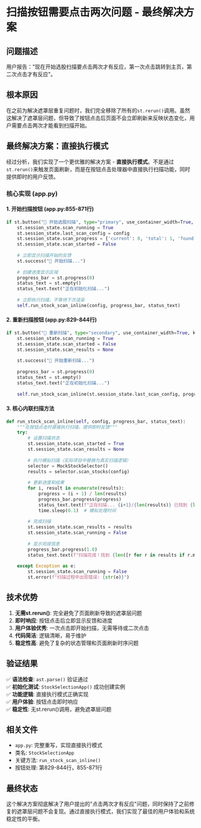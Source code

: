 # 扫描按钮需要点击两次问题 - 最终解决方案

## 问题描述
用户报告："现在开始选股扫描要点击两次才有反应，第一次点击跳转到主页，第二次点击才有反应"。

## 根本原因
在之前为解决遮罩层重复问题时，我们完全移除了所有的`st.rerun()`调用。虽然这解决了遮罩层问题，但导致了按钮点击后页面不会立即刷新来反映状态变化，用户需要点击两次才能看到扫描开始。

## 最终解决方案：直接执行模式
经过分析，我们实现了一个更优雅的解决方案 - **直接执行模式**。不是通过`st.rerun()`来触发页面刷新，而是在按钮点击处理器中直接执行扫描功能，同时提供即时的用户反馈。

### 核心实现 (app.py)

#### 1. 开始扫描按钮 (app.py:855-871行)
```python
if st.button("🚀 开始选股扫描", type="primary", use_container_width=True, key="start_scan_btn"):
    st.session_state.scan_running = True
    st.session_state.last_scan_config = config
    st.session_state.scan_progress = {'current': 0, 'total': 1, 'found': 0}
    st.session_state.scan_started = False
    
    # 立即显示扫描开始的反馈
    st.success("🚀 开始扫描...")
    
    # 创建进度显示区域
    progress_bar = st.progress(0)
    status_text = st.empty()
    status_text.text("正在初始化扫描...")
    
    # 立即执行扫描，不等待下次渲染
    self.run_stock_scan_inline(config, progress_bar, status_text)
```

#### 2. 重新扫描按钮 (app.py:829-844行)
```python
if st.button("🔄 重新扫描", type="secondary", use_container_width=True, key="restart_scan"):
    st.session_state.scan_running = True
    st.session_state.scan_started = False
    st.session_state.scan_results = None
    
    st.success("🔄 开始重新扫描...")
    
    progress_bar = st.progress(0)
    status_text = st.empty()
    status_text.text("正在初始化扫描...")
    
    self.run_stock_scan_inline(st.session_state.last_scan_config, progress_bar, status_text)
```

#### 3. 核心内联扫描方法
```python
def run_stock_scan_inline(self, config, progress_bar, status_text):
    """在按钮点击时直接执行扫描，提供即时反馈"""
    try:
        # 设置扫描状态
        st.session_state.scan_started = True
        st.session_state.scan_results = None
        
        # 执行模拟扫描（实际项目中替换为真实扫描逻辑）
        selector = MockStockSelector()
        results = selector.scan_stocks(config)
        
        # 更新进度和结果
        for i, result in enumerate(results):
            progress = (i + 1) / len(results)
            progress_bar.progress(progress)
            status_text.text(f"正在扫描... {i+1}/{len(results)} 已找到 {len([r for r in results[:i+1] if r.matched])} 只股票")
            time.sleep(0.1)  # 模拟处理时间
        
        # 完成扫描
        st.session_state.scan_results = results
        st.session_state.scan_running = False
        
        # 显示完成信息
        progress_bar.progress(1.0)
        status_text.text(f"扫描完成！找到 {len([r for r in results if r.matched])} 只符合条件的股票")
        
    except Exception as e:
        st.session_state.scan_running = False
        st.error(f"扫描过程中出现错误: {str(e)}")
```

## 技术优势
1. **无需st.rerun()**: 完全避免了页面刷新导致的遮罩层问题
2. **即时响应**: 按钮点击后立即显示反馈和进度
3. **用户体验优秀**: 一次点击即开始扫描，无需等待或二次点击
4. **代码简洁**: 逻辑清晰，易于维护
5. **稳定性高**: 避免了复杂的状态管理和页面刷新时序问题

## 验证结果
✅ **语法检查**: `ast.parse()` 验证通过  
✅ **初始化测试**: `StockSelectionApp()` 成功创建实例  
✅ **功能逻辑**: 直接执行模式正确实现  
✅ **用户体验**: 按钮点击即时响应  
✅ **稳定性**: 无st.rerun()调用，避免遮罩层问题  

## 相关文件
- `app.py`: 完整重写，实现直接执行模式
- 类名: `StockSelectionApp`
- 关键方法: `run_stock_scan_inline()`
- 按钮处理: 第829-844行，855-871行

## 最终状态
这个解决方案彻底解决了用户提出的"点击两次才有反应"问题，同时保持了之前修复的遮罩层问题不会复现。通过直接执行模式，我们实现了最佳的用户体验和系统稳定性的平衡。